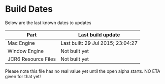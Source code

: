 # Build Dates

Below are the last known dates to updates

Part | Last build update
-----|-----
Mac Engine | Last built: 29 Jul 2015; 23:04:27
Window Engine | Not built yet
JCR6 Resource Files | Not built yet

Please note this file has no real value yet until the open alpha starts. NO ETA given for that yet!
